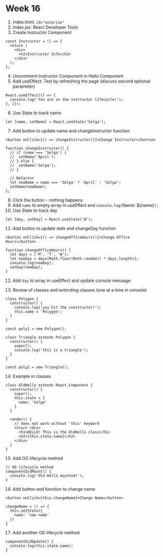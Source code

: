 # Week 16

1. index.html: `id="surprise"`
2. index.jsx: React Developer Tools
3. Create Instructor Component

```
const Instructor = () => {
  return (
    <div>
      <h2>Instructor Info</h2>
    </div>
  );
};
```

4. Uncomment Instructor Component in Hello Component
5. Add useEffect: Test by refreshing the page (discuss second optional parameter)

```  
React.useEffect(() => {
  console.log('You are in the instructor lifecycle!');
}, []);
```

6. Use State to track name

`let [name, setName] = React.useState('Selga');`

7. Add button to update name and changeInstructor function

`<button onClick={() => changeInstructor()}>Change Instructor</button>`

```
function changeInstructor() {
  // if (name === 'Selga') {
  //  setName('April');
  // } else {
  //  setName('Selga');
  // }

  // Refactor
  let newName = name === 'Selga' ? 'April' : 'Selga';
  setName(newName);
};
```

8. Click the button - nothing happens
9. Add `name` to empty array in useEffect and `console.log(`Name: ${name}`);`
10. Use State to track day

`let [day, setDay] = React.useState('W');`

11. Add button to update date and changeDay function

`<button onClick={() => changeOfficeHours()}>Change Office Hours</button>`

```
function changeOfficeHours() {
  let days = ['M', 'T', 'W'];
  let newDay = days[Math.floor(Math.random() * days.length)];
  console.log(newDay);
  setDay(newDay);
}
```

12. Add `day` to array in useEffect and update console message

13. Review of classes and extending classes (one at a time in console)

```
class Polygon {
  constructor() {
    console.log('you hit the constructor!');
    this.name = 'Polygon';
  }
}

const poly1 = new Polygon();

class Triangle extends Polygon {
  constructor() {
    super();
    console.log('this is a triangle');
  }
}

const poly2 = new Triangle();
```

14. Example in classes

```
class OldHello extends React.Component {
  constructor() {
    super();
    this.state = {
      name: 'Selga'
    }
  }

  render() {
    // does not work without 'this' keyword
    return <div>
      <h1>HELLO! This is the OldHello class</h1>
      <h2>{this.state.name}</h2>
    </div>
  }
}
```

15. Add OG lifecycle method

```
// OG lifecycle method
componentDidMount() {
  console.log('Old Hello mounted!');
}
```

16. Add button and function to change name

`<button onClick={this.changeName}>Change Name</button>`

```
changeName = () => {
  this.setState({
    name: 'new name'
  })
}
```

17. Add another OG lifecycle method

```
componentDidUpdate() {
  console.log(this.state.name);
}
```
